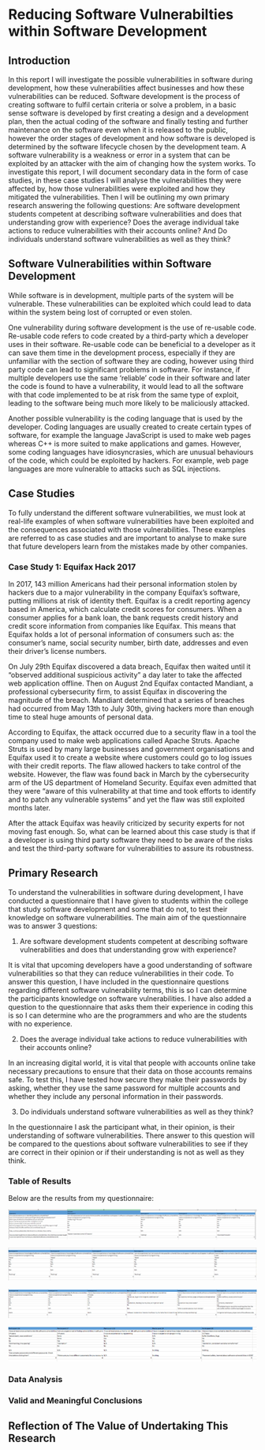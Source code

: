 # Reducing Software Vulnerabilties within Software Development
## Introduction
In this report I will investigate the possible vulnerabilities in software during development, how these vulnerabilities affect businesses and how these vulnerabilities can be reduced. Software development is the process of creating software to fulfil certain criteria or solve a problem, in a basic sense software is developed by first creating a design and a development plan, then the actual coding of the software and finally testing and further maintenance on the software even when it is released to the public, however the order stages of development and how software is developed is determined by the software lifecycle chosen by the development team. A software vulnerability is a weakness or error in a system that can be exploited by an attacker with the aim of changing how the system works. To investigate this report, I will document secondary data in the form of case studies, in these case studies I will analyse the vulnerabilities they were affected by, how those vulnerabilities were exploited and how they mitigated the vulnerabilities. Then I will be outlining my own primary research answering the following questions: Are software development students competent at describing software vulnerabilities and does that understanding grow with experience? Does the average individual take actions to reduce vulnerabilities with their accounts online? And Do individuals understand software vulnerabilities as well as they think? 
## Software Vulnerabilities within Software Development
While software is in development, multiple parts of the system will be vulnerable. These vulnerabilities can be exploited which could lead to data within the system being lost of corrupted or even stolen.

One vulnerability during software development is the use of re-usable code. Re-usable code refers to code created by a third-party which a developer uses in their software. Re-usable code can be beneficial to a developer as it can save them time in the development process, especially if they are unfamiliar with the section of software they are coding, however using third party code can lead to significant problems in software. For instance, if multiple developers use the same ‘reliable’ code in their software and later the code is found to have a vulnerability, it would lead to all the software with that code implemented to be at risk from the same type of exploit, leading to the software being much more likely to be maliciously attacked.

Another possible vulnerability is the coding language that is used by the developer. Coding languages are usually created to create certain types of software, for example the language JavaScript is used to make web pages whereas C++ is more suited to make applications and games. However, some coding languages have idiosyncrasies, which are unusual behaviours of the code, which could be exploited by hackers. For example, web page languages are more vulnerable to attacks such as SQL injections.

## Case Studies
To fully understand the different software vulnerabilities, we must look at real-life examples of when software vulnerabilities have been exploited and the consequences associated with those vulnerabilities. These examples are referred to as case studies and are important to analyse to make sure that future developers learn from the mistakes made by other companies.
### Case Study 1: Equifax Hack 2017
In 2017, 143 million Americans had their personal information stolen by hackers due to a major vulnerability in the company Equifax’s software, putting millions at risk of identity theft.  Equifax is a credit reporting agency based in America, which calculate credit scores for consumers. When a consumer applies for a bank loan, the bank requests credit history and credit score information from companies like Equifax. This means that Equifax holds a lot of personal information of consumers such as: the consumer’s name, social security number, birth date, addresses and even their driver’s license numbers. 

On July 29th Equifax discovered a data breach, Equifax then waited until it “observed additional suspicious activity” a day later to take the affected web application offline. Then on August 2nd Equifax contacted Mandiant, a professional cybersecurity firm, to assist Equifax in discovering the magnitude of the breach. Mandiant determined that a series of breaches had occurred from May 13th to July 30th, giving hackers more than enough time to steal huge amounts of personal data.

According to Equifax, the attack occurred due to a security flaw in a tool the company used to make web applications called Apache Struts. Apache Struts is used by many large businesses and government organisations and Equifax used it to create a website where customers could go to log issues with their credit reports. The flaw allowed hackers to take control of the website. However, the flaw was found back in March by the cybersecurity arm of the US department of Homeland Security. Equifax even admitted that they were “aware of this vulnerability at that time and took efforts to identify and to patch any vulnerable systems” and yet the flaw was still exploited months later. 

After the attack Equifax was heavily criticized by security experts for not moving fast enough. So, what can be learned about this case study is that if a developer is using third party software they need to be aware of the risks and test the third-party software for vulnerabilities to assure its robustness. 

## Primary Research
To understand the vulnerabilities in software during development, I have conducted a questionnaire that I have given to students within the college that study software development and some that do not, to test their knowledge on software vulnerabilities. The main aim of the questionnaire was to answer 3 questions:
1.	Are software development students competent at describing software vulnerabilities and does that understanding grow with experience?

It is vital that upcoming developers have a good understanding of software vulnerabilities so that they can reduce vulnerabilities in their code. To answer this question, I have included in the questionnaire questions regarding different software vulnerability terms, this is so I can determine the participants knowledge on software vulnerabilities. I have also added a question to the questionnaire that asks them their experience in coding this is so I can determine who are the programmers and who are the students with no experience.

2.	Does the average individual take actions to reduce vulnerabilities with their accounts online?

In an increasing digital world, it is vital that people with accounts online take necessary precautions to ensure that their data on those accounts remains safe. To test this, I have tested how secure they make their passwords by asking, whether they use the same password for multiple accounts and whether they include any personal information in their passwords. 

3.	Do individuals understand software vulnerabilities as well as they think?

In the questionnaire I ask the participant what, in their opinion, is their understanding of software vulnerabilities. There answer to this question will be compared to the questions about software vulnerabilities to see if they are correct in their opinion or if their understanding is not as well as they think.
### Table of Results
Below are the results from my questionnaire:

![ResultsPt1](https://github.com/SDearing/Reducing_Software_Vulnerabilties_within_Software_Development/blob/master/TableofResultsPt1.PNG)

![ResultsPt2](https://github.com/SDearing/Reducing_Software_Vulnerabilties_within_Software_Development/blob/master/TableofResultsPt2.PNG)

![ResultsPt3](https://github.com/SDearing/Reducing_Software_Vulnerabilties_within_Software_Development/blob/master/TableofResultsPt3.PNG)

![ResultsPt4](https://github.com/SDearing/Reducing_Software_Vulnerabilties_within_Software_Development/blob/master/TableofResultsPt4.PNG)

### Data Analysis

### Valid and Meaningful Conclusions

## Reflection of The Value of Undertaking This Research
